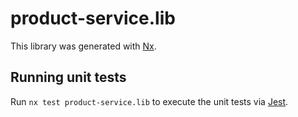 # product-service.lib

This library was generated with [Nx](https://nx.dev).

## Running unit tests

Run `nx test product-service.lib` to execute the unit tests via [Jest](https://jestjs.io).
